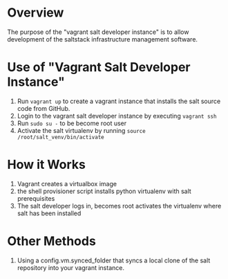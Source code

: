 # Overview
The purpose of the "vagrant salt developer instance" is to allow development of the saltstack infrastructure management software.

# Use of "Vagrant Salt Developer Instance"

1. Run ```vagrant up``` to create a vagrant instance that installs the salt source code from GitHub.
2. Login to the vagrant salt developer instance by executing ```vagrant ssh```
3. Run ```sudo su -``` to be become root user
4. Activate the salt virtualenv by running ```source /root/salt_venv/bin/activate```

# How it Works
1. Vagrant creates a virtualbox image
2. the shell provisioner script installs python virtualenv with salt prerequisites
3. The salt developer logs in, becomes root activates the virtualenv where salt has been installed

# Other Methods
1. Using a config.vm.synced_folder that syncs a local clone of the salt repository into your vagrant instance.
